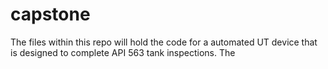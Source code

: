 # capstone
The files within this repo will hold the code for a automated UT device that is designed to complete API 563 tank inspections. The 
